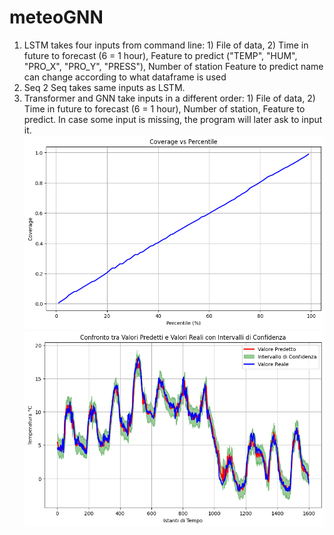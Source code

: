 # meteoGNN
1) LSTM takes four inputs from command line: 1) File of data, 2) Time in future to forecast (6 = 1 hour), Feature to predict ("TEMP", "HUM", "PRO_X", "PRO_Y", "PRESS"), Number of station
Feature to predict name can change according to what dataframe is used
2) Seq 2 Seq takes same inputs as LSTM.
3) Transformer and GNN take inputs in a different order: 1) File of data, 2) Time in future to forecast (6 = 1 hour), Number of station, Feature to predict. In case some input is missing, the program will later ask to input it.
![Probabilistic forecasting](forecasting.png)
![Coverage vs Percentile](coverage.png)
